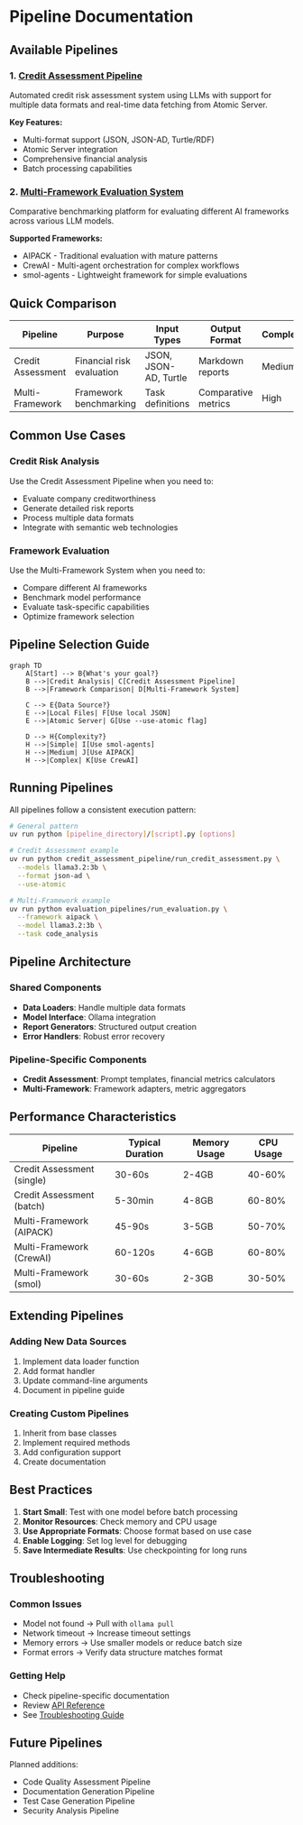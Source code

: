 # Pipeline Documentation

## Available Pipelines

### 1. [Credit Assessment Pipeline](./credit-assessment.md)
Automated credit risk assessment system using LLMs with support for multiple data formats and real-time data fetching from Atomic Server.

**Key Features:**
- Multi-format support (JSON, JSON-AD, Turtle/RDF)
- Atomic Server integration
- Comprehensive financial analysis
- Batch processing capabilities

### 2. [Multi-Framework Evaluation System](./multi-framework.md)
Comparative benchmarking platform for evaluating different AI frameworks across various LLM models.

**Supported Frameworks:**
- AIPACK - Traditional evaluation with mature patterns
- CrewAI - Multi-agent orchestration for complex workflows
- smol-agents - Lightweight framework for simple evaluations

## Quick Comparison

| Pipeline | Purpose | Input Types | Output Format | Complexity |
|----------|---------|-------------|---------------|------------|
| Credit Assessment | Financial risk evaluation | JSON, JSON-AD, Turtle | Markdown reports | Medium |
| Multi-Framework | Framework benchmarking | Task definitions | Comparative metrics | High |

## Common Use Cases

### Credit Risk Analysis
Use the Credit Assessment Pipeline when you need to:
- Evaluate company creditworthiness
- Generate detailed risk reports
- Process multiple data formats
- Integrate with semantic web technologies

### Framework Evaluation
Use the Multi-Framework System when you need to:
- Compare different AI frameworks
- Benchmark model performance
- Evaluate task-specific capabilities
- Optimize framework selection

## Pipeline Selection Guide

```mermaid
graph TD
    A[Start] --> B{What's your goal?}
    B -->|Credit Analysis| C[Credit Assessment Pipeline]
    B -->|Framework Comparison| D[Multi-Framework System]
    
    C --> E{Data Source?}
    E -->|Local Files| F[Use local JSON]
    E -->|Atomic Server| G[Use --use-atomic flag]
    
    D --> H{Complexity?}
    H -->|Simple| I[Use smol-agents]
    H -->|Medium| J[Use AIPACK]
    H -->|Complex| K[Use CrewAI]
```

## Running Pipelines

All pipelines follow a consistent execution pattern:

```bash
# General pattern
uv run python [pipeline_directory]/[script].py [options]

# Credit Assessment example
uv run python credit_assessment_pipeline/run_credit_assessment.py \
  --models llama3.2:3b \
  --format json-ad \
  --use-atomic

# Multi-Framework example
uv run python evaluation_pipelines/run_evaluation.py \
  --framework aipack \
  --model llama3.2:3b \
  --task code_analysis
```

## Pipeline Architecture

### Shared Components
- **Data Loaders**: Handle multiple data formats
- **Model Interface**: Ollama integration
- **Report Generators**: Structured output creation
- **Error Handlers**: Robust error recovery

### Pipeline-Specific Components
- **Credit Assessment**: Prompt templates, financial metrics calculators
- **Multi-Framework**: Framework adapters, metric aggregators

## Performance Characteristics

| Pipeline | Typical Duration | Memory Usage | CPU Usage |
|----------|-----------------|--------------|-----------|
| Credit Assessment (single) | 30-60s | 2-4GB | 40-60% |
| Credit Assessment (batch) | 5-30min | 4-8GB | 60-80% |
| Multi-Framework (AIPACK) | 45-90s | 3-5GB | 50-70% |
| Multi-Framework (CrewAI) | 60-120s | 4-6GB | 60-80% |
| Multi-Framework (smol) | 30-60s | 2-3GB | 30-50% |

## Extending Pipelines

### Adding New Data Sources
1. Implement data loader function
2. Add format handler
3. Update command-line arguments
4. Document in pipeline guide

### Creating Custom Pipelines
1. Inherit from base classes
2. Implement required methods
3. Add configuration support
4. Create documentation

## Best Practices

1. **Start Small**: Test with one model before batch processing
2. **Monitor Resources**: Check memory and CPU usage
3. **Use Appropriate Formats**: Choose format based on use case
4. **Enable Logging**: Set log level for debugging
5. **Save Intermediate Results**: Use checkpointing for long runs

## Troubleshooting

### Common Issues
- Model not found → Pull with `ollama pull`
- Network timeout → Increase timeout settings
- Memory errors → Use smaller models or reduce batch size
- Format errors → Verify data structure matches format

### Getting Help
- Check pipeline-specific documentation
- Review [API Reference](../api/README.md)
- See [Troubleshooting Guide](../configuration/troubleshooting.md)

## Future Pipelines

Planned additions:
- Code Quality Assessment Pipeline
- Documentation Generation Pipeline
- Test Case Generation Pipeline
- Security Analysis Pipeline